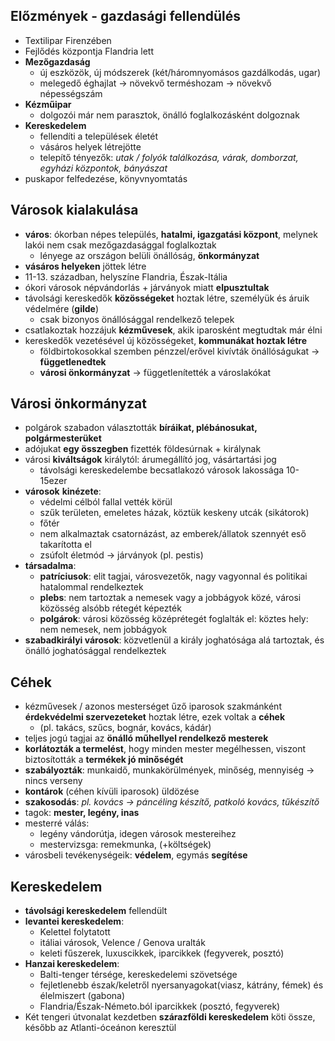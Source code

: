 ## Előzmények - gazdasági fellendülés
- Textilipar Firenzében
- Fejlődés központja Flandria lett
- **Mezőgazdaság**
    - új eszközök, új módszerek (két/háromnyomásos gazdálkodás, ugar)
    - melegedő éghajlat → növekvő terméshozam → növekvő népességszám
- **Kézműipar**
    - dolgozói már nem parasztok, önálló foglalkozásként dolgoznak
- **Kereskedelem**
    - fellendíti a települések életét
    - vásáros helyek létrejötte
    - telepítő tényezők: _utak / folyók találkozása, várak, domborzat, egyházi központok, bányászat_
- puskapor felfedezése, könyvnyomtatás
## Városok kialakulása
- **város**: ókorban népes település, **hatalmi, igazgatási központ**, melynek lakói nem csak mezőgazdasággal foglalkoztak
    - lényege az országon belüli önállóság, **önkormányzat**
- **vásáros helyeken** jöttek létre
- 11-13. században, helyszíne Flandria, Észak-Itália
- ókori városok népvándorlás + járványok miatt **elpusztultak**
- távolsági kereskedők **közösségeket** hoztak létre, személyük és áruik védelmére (**gilde**)
    - csak bizonyos önállósággal rendelkező telepek
- csatlakoztak hozzájuk **kézművesek**, akik iparosként megtudtak már élni
- kereskedők vezetésével új közösségeket, **kommunákat hoztak létre**
    - földbirtokosokkal szemben pénzzel/erővel kivívták önállóságukat → **függetlenedtek**
    - **városi önkormányzat** → függetlenítették a városlakókat
## Városi önkormányzat
- polgárok szabadon választották **bíráikat, plébánosukat, polgármesterüket**
- adójukat **egy összegben** fizették földesúrnak + királynak
- városi **kiváltságok** királytól: árumegállító jog, vásártartási jog
    - távolsági kereskedelembe becsatlakozó városok lakossága 10-15ezer
- **városok** **kinézete**:
    - védelmi célból fallal vették körül
    - szűk területen, emeletes házak, köztük keskeny utcák (sikátorok)
    - főtér
    - nem alkalmaztak csatornázást, az emberek/állatok szennyét eső takarította el
    - zsúfolt életmód → járványok (pl. pestis)
- **társadalma**:
    - **patríciusok**: elit tagjai, városvezetők, nagy vagyonnal és politikai hatalommal rendelkeztek
    - **plebs**: nem tartoztak a nemesek vagy a jobbágyok közé, városi közösség alsóbb rétegét képezték
    - **polgárok**: városi közösség középrétegét foglalták el: köztes hely: nem nemesek, nem jobbágyok
- **szabadkirályi városok**: közvetlenül a király joghatósága alá tartoztak, és önálló joghatósággal rendelkeztek
## Céhek
- kézművesek / azonos mesterséget űző iparosok szakmánként **érdekvédelmi szervezeteket** hoztak létre, ezek voltak a **céhek**
    - (pl. takács, szűcs, bognár, kovács, kádár)
- teljes jogú tagjai az **önálló műhellyel rendelkező mesterek**
- **korlátozták a termelést**, hogy minden mester megélhessen, viszont biztosították a **termékek jó minőségét**
- **szabályozták**: munkaidő, munkakörülmények, minőség, mennyiség → nincs verseny
- **kontárok** (céhen kívüli iparosok) üldözése
- **szakosodás**: _pl. kovács → páncéling készítő, patkoló kovács, tűkészítő_
- tagok: **mester, legény, inas**
- mesterré válás:
    - legény vándorútja, idegen városok mestereihez
    - mestervizsga: remekmunka, (+költségek)
- városbeli tevékenységeik: **védelem**, egymás **segítése**
## Kereskedelem
- **távolsági kereskedelem** fellendült
- **levantei kereskedelem**:
    - Kelettel folytatott
    - itáliai városok, Velence / Genova uralták
    - keleti fűszerek, luxuscikkek, iparcikkek (fegyverek, posztó)
- **Hanzai kereskedelem**:
    - Balti-tenger térsége, kereskedelemi szövetsége
    - fejletlenebb észak/keletről nyersanyagokat(viasz, kátrány, fémek) és élelmiszert (gabona)
    - Flandria/Észak-Németo.ból iparcikkek (posztó, fegyverek)
- Két tengeri útvonalat kezdetben **szárazföldi kereskedelem** köti össze, később az Atlanti-óceánon keresztül